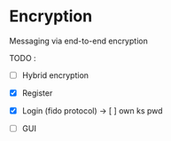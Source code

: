 # Encryption
 Messaging via end-to-end encryption

TODO :

- [ ] Hybrid encryption

- [X] Register

- [X] Login (fido protocol) -> [ ] own ks pwd

- [ ] GUI
